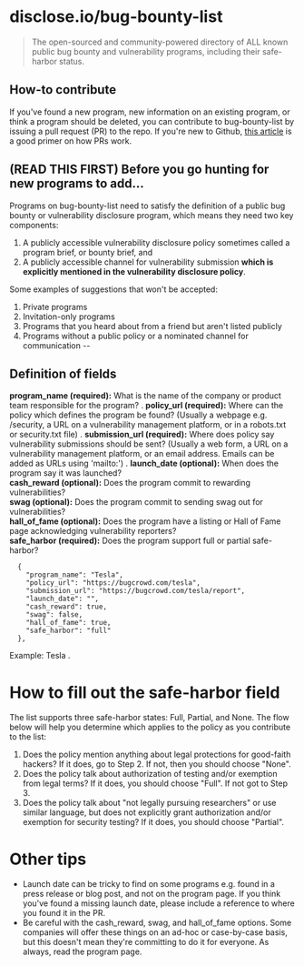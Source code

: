 # disclose.io/bug-bounty-list

> The open-sourced and community-powered directory of ALL known public bug bounty and vulnerability programs, including their safe-harbor status.  

## How-to contribute  
If you've found a new program, new information on an existing program, or think a program should be deleted, you can contribute to bug-bounty-list by issuing a pull request (PR) to the repo. If you're new to Github, [this article](https://www.thinkful.com/learn/github-pull-request-tutorial/#Time-to-Submit-Your-First-PR) is a good primer on how PRs work. 

## (READ THIS FIRST) Before you go hunting for new programs to add...

Programs on bug-bounty-list need to satisfy the definition of a public bug bounty or vulnerability disclosure program, which means they need two key components:
  1. A publicly accessible vulnerability disclosure policy sometimes called a program brief, or bounty brief, and 
  2. A publicly accessible channel for vulnerability submission **which is explicitly mentioned in the vulnerability disclosure policy**.  
  
Some examples of suggestions that won't be accepted:
  1. Private programs  
  2. Invitation-only programs
  3. Programs that you heard about from a friend but aren't listed publicly
  4. Programs without a public policy or a nominated channel for communication
-- 

## Definition of fields 

**program_name (required):** What is the name of the company or product team responsible for the program?  .
**policy_url (required):** Where can the policy which defines the program be found? (Usually a webpage e.g. /security, a URL on a vulnerability management platform, or in a robots.txt or security.txt file) . 
**submission_url (required):** Where does policy say vulnerability submissions should be sent? (Usually a web form, a URL on a vulnerability management platform, or an email address. Emails can be added as URLs using 'mailto:') . 
**launch_date (optional):** When does the program say it was launched?  
**cash_reward (optional):** Does the program commit to rewarding vulnerabilities?  
**swag (optional):** Does the program commit to sending swag out for vulnerabilities?  
**hall_of_fame (optional):** Does the program have a listing or Hall of Fame page acknowledging vulnerability reporters?  
**safe_harbor (required):** Does the program support full or partial safe-harbor?  

~~~~
  {
    "program_name": "Tesla",
    "policy_url": "https://bugcrowd.com/tesla",
    "submission_url": "https://bugcrowd.com/tesla/report",
    "launch_date": "",
    "cash_reward": true,
    "swag": false,
    "hall_of_fame": true,
    "safe_harbor": "full"
  },
~~~~

Example: Tesla . 

# How to fill out the safe-harbor field

The list supports three safe-harbor states: Full, Partial, and None. The flow below will help you determine which applies to the policy as you contribute to the list:  

1. Does the policy mention anything about legal protections for good-faith hackers? If it does, go to Step 2. If not, then you should choose "None". 
2. Does the policy talk about authorization of testing and/or exemption from legal terms? If it does, you should choose "Full". If not got to Step 3.
3. Does the policy talk about "not legally pursuing researchers" or use similar language, but does not explicitly grant authorization and/or exemption for security testing? If it does, you should choose "Partial". 

# Other tips  

* Launch date can be tricky to find on some programs e.g. found in a press release or blog post, and not on the program page. If you think you've found a missing launch date, please include a reference to where you found it in the PR.
* Be careful with the cash_reward, swag, and hall_of_fame options. Some companies will offer these things on an ad-hoc or case-by-case basis, but this doesn't mean they're committing to do it for everyone. As always, read the program page.
